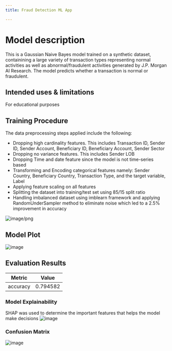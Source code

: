 ```yaml
---
title: Fraud Detection ML App

---
```



# Model description
This is a Gaussian Naive Bayes model trained on a synthetic dataset, containining a large variety of transaction types representing normal activities as well as 
abnormal/fraudulent activities generated by J.P. Morgan AI Research. The model predicts whether a transaction is normal or fraudulent.

## Intended uses & limitations
For educational purposes

## Training Procedure
The data preprocessing steps applied include the following:
- Dropping high cardinality features. This includes Transaction ID, Sender ID, Sender Account, Beneficiary ID, Beneficiary Account, Sender Sector 
- Dropping no variance features. This includes Sender LOB
- Dropping Time and date feature since the model is not time-series based
- Transforming and Encoding categorical features namely: Sender Country, Beneficiary Country, Transaction Type, and the target variable, Label
- Applying feature scaling on all features
- Splitting the dataset into training/test set using 85/15 split ratio
- Handling imbalanced dataset using imblearn framework and applying RandomUnderSampler method to eliminate noise which led to a 2.5% improvement in accuracy


![image/png](https://cdn-uploads.huggingface.co/production/uploads/6662300a0ad8c45a1ce59190/BEi0CfOfJ2ytxD5VoN4IM.png)

## Model Plot
![image](https://github.com/saifhmb/Fraud-Detection-ML-App/assets/111028776/f9c30bf5-3036-4397-a0e7-693205b39154)


## Evaluation Results

| Metric   |    Value |
|----------|----------|
| accuracy | 0.794582 |

### Model Explainability
SHAP was used to determine the important features that helps the model make decisions
![image](https://github.com/user-attachments/assets/824937c9-9290-40c2-8aba-ac908f5f1028)



### Confusion Matrix
![image](https://github.com/saifhmb/Fraud-Detection-ML-App/assets/111028776/e03a40b9-0196-4df4-a251-fb1c701c1a56)




